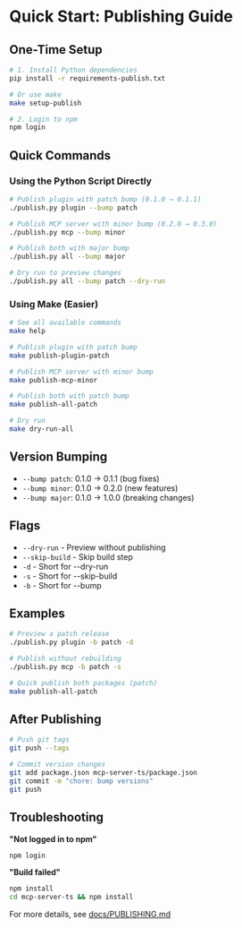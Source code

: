 # Quick Start: Publishing Guide

## One-Time Setup

```bash
# 1. Install Python dependencies
pip install -r requirements-publish.txt

# Or use make
make setup-publish

# 2. Login to npm
npm login
```

## Quick Commands

### Using the Python Script Directly

```bash
# Publish plugin with patch bump (0.1.0 → 0.1.1)
./publish.py plugin --bump patch

# Publish MCP server with minor bump (0.2.0 → 0.3.0)
./publish.py mcp --bump minor

# Publish both with major bump
./publish.py all --bump major

# Dry run to preview changes
./publish.py all --bump patch --dry-run
```

### Using Make (Easier)

```bash
# See all available commands
make help

# Publish plugin with patch bump
make publish-plugin-patch

# Publish MCP server with minor bump
make publish-mcp-minor

# Publish both with patch bump
make publish-all-patch

# Dry run
make dry-run-all
```

## Version Bumping

- `--bump patch`: 0.1.0 → 0.1.1 (bug fixes)
- `--bump minor`: 0.1.0 → 0.2.0 (new features)
- `--bump major`: 0.1.0 → 1.0.0 (breaking changes)

## Flags

- `--dry-run` - Preview without publishing
- `--skip-build` - Skip build step
- `-d` - Short for --dry-run
- `-s` - Short for --skip-build
- `-b` - Short for --bump

## Examples

```bash
# Preview a patch release
./publish.py plugin -b patch -d

# Publish without rebuilding
./publish.py mcp -b patch -s

# Quick publish both packages (patch)
make publish-all-patch
```

## After Publishing

```bash
# Push git tags
git push --tags

# Commit version changes
git add package.json mcp-server-ts/package.json
git commit -m "chore: bump versions"
git push
```

## Troubleshooting

**"Not logged in to npm"**
```bash
npm login
```

**"Build failed"**
```bash
npm install
cd mcp-server-ts && npm install
```

For more details, see [docs/PUBLISHING.md](docs/PUBLISHING.md)
